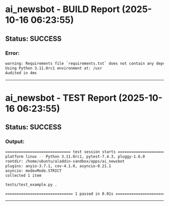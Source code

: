 # ai_newsbot - BUILD Report (2025-10-16 06:23:55)

## Status: SUCCESS

### Error:
```bash
warning: Requirements file `requirements.txt` does not contain any dependencies
Using Python 3.11.0rc1 environment at: /usr
Audited in 4ms

```

---

# ai_newsbot - TEST Report (2025-10-16 06:23:55)

## Status: SUCCESS

### Output:
```bash
============================= test session starts ==============================
platform linux -- Python 3.11.0rc1, pytest-7.4.3, pluggy-1.6.0
rootdir: /home/ubuntu/aladdin-sandbox/apps/ai_newsbot
plugins: anyio-3.7.1, cov-4.1.0, asyncio-0.21.1
asyncio: mode=Mode.STRICT
collected 1 item

tests/test_example.py .                                                  [100%]

============================== 1 passed in 0.01s ===============================

```

---

